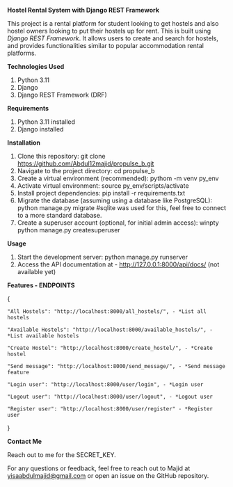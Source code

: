 **Hostel Rental System with Django REST Framework**

This project is a rental platform for student looking to get hostels and also hostel owners looking to put their hostels up for rent. This is built using _Django REST Framework_. 
It allows users to create and search for hostels, and provides functionalities similar to popular accommodation rental platforms.

**Technologies Used**

1. Python 3.11
2. Django
3. Django REST Framework (DRF)

**Requirements**

1. Python 3.11 installed
2. Django installed

**Installation**

1. Clone this repository: git clone https://github.com/Abdul12majid/propulse_b.git
2. Navigate to the project directory: cd propulse_b
3. Create a virtual environment (recommended): pythom -m venv py_env
4. Activate virtual environment: source py_env/scripts/activate
5. Install project dependencies: pip install -r requirements.txt
6. Migrate the database (assuming using a database like PostgreSQL): python manage.py migrate   #sqlite was used for this, feel free to connect to a more standard database.
7. Create a superuser account (optional, for initial admin access): winpty python manage.py createsuperuser

**Usage**

1. Start the development server: python manage.py runserver
2. Access the API documentation at - http://127.0.0.1:8000/api/docs/ (not available yet)
   

**Features - ENDPOINTS** 

{
    
    "All Hostels": "http://localhost:8000/all_hostels/", - *List all hostels
    
    "Available Hostels": "http://localhost:8000/available_hostels/", - *List available hostels
    
    "Create Hostel": "http://localhost:8000/create_hostel/", - *Create hostel
    
    "Send message": "http://localhost:8000/send_message/", - *Send message feature
    
    "Login user": "http://localhost:8000/user/login", - *Login user
    
    "Logout user": "http://localhost:8000/user/logout", - *Logout user
    
    "Register user": "http://localhost:8000/user/register" - *Register user
}

**Contact Me**

Reach out to me for the SECRET_KEY.

For any questions or feedback, feel free to reach out to Majid at yisaabdulmajid@gmail.com or open an issue on the GitHub repository.

   
